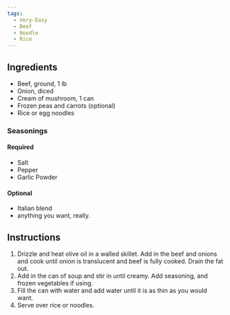 ```yaml
---
tags:
  - Very-Easy
  - Beef
  - Noodle
  - Rice
---
```

## Ingredients

- Beef, ground, 1 lb
- Onion, diced
- Cream of mushroom, 1 can
- Frozen peas and carrots (optional)
- Rice or egg noodles

### Seasonings 
#### Required	
- Salt
- Pepper
- Garlic Powder
#### Optional
- Italian blend
- anything you want, really.
## Instructions

1.  Drizzle and heat olive oil in a walled skillet. Add in the beef and onions and cook until onion is translucent and beef is fully cooked. Drain the fat out.
2. Add in the can of soup and stir in until creamy. Add seasoning, and frozen vegetables if using.
3. Fill the can with water and add water until it is as thin as you would want.
4. Serve over rice or noodles.